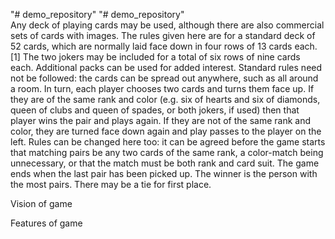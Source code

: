 "# demo_repository" 
"# demo_repository"  
Any deck of playing cards may be used, although there are also commercial sets of cards with images. The rules given here are for a standard deck of 52 cards, which are normally laid face down in four rows of 13 cards each.[1] The two jokers may be included for a total of six rows of nine cards each.
Additional packs can be used for added interest. Standard rules need not be followed: the cards can be spread out anywhere, such as all around a room.
In turn, each player chooses two cards and turns them face up. If they are of the same rank and color (e.g. six of hearts and six of diamonds, queen of clubs and queen of spades, or both jokers, if used) then that player wins the pair and plays again. If they are not of the same rank and color, they are turned face down again and play passes to the player on the left. Rules can be changed here too: it can be agreed before the game starts that matching pairs be any two cards of the same rank, a color-match being unnecessary, or that the match must be both rank and card suit.
The game ends when the last pair has been picked up. The winner is the person with the most pairs. There may be a tie for first place.



Vision of game





Features of game







